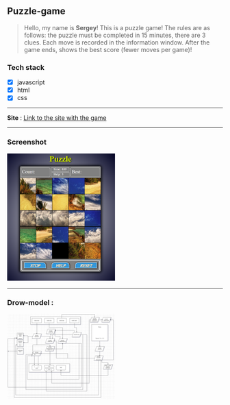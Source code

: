 ## Puzzle-game
>Hello, my name is **Sergey**! This is a puzzle game! The rules are as follows: the puzzle must be completed in 15 minutes, there are 3 clues. Each move is recorded in the information window. After the game ends, shows the best score (fewer moves per game)!

### Tech stack
* [X] javascript
* [X] html
* [X] css
___
**Site** :
[Link to the site with the game](https://rss-2000.github.io/Puzzle-game/)
___
### Screenshot
 <img src="./images/image-game.png" width="50%">

___
### Drow-model :
 <img src="./images/drow-model.jpg" width="50%">
